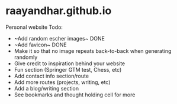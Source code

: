 # raayandhar.github.io
Personal website
Todo:
- ~Add random escher images~ DONE
- ~Add favicon~ DONE
- Make it so that no image repeats back-to-back when generating randomly
- Give credit to inspiration behind your website
- Fun section (Springer GTM test, Chess, etc)
- Add contact info section/route
- Add more routes (projects, writing, etc)
- Add a blog/writing section
- See bookmarks and thought holding cell for more
